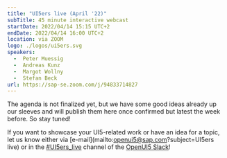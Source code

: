 ```yaml
---
title: "UI5ers live (April '22)"
subTitle: 45 minute interactive webcast
startDate: 2022/04/14 15:15 UTC+2
endDate: 2022/04/14 16:00 UTC+2
location: via ZOOM
logo: ./logos/ui5ers.svg
speakers:
  -  Peter Muessig
  -  Andreas Kunz
  -  Margot Wollny
  -  Stefan Beck
url: https://sap-se.zoom.com/j/94833714827
---
```

The agenda is not finalized yet, but we have some good ideas already up our sleeves and will publish them here once confirmed but latest the week before. So stay tuned!

If you want to showcase your UI5-related work or have an idea for a topic, let us know either via [e-mail](mailto:openui5@sap.com?subject=UI5ers live) or in the 
[#UI5ers_live](https://openui5.slack.com/archives/C01CP60AAN7) channel of the [OpenUI5 Slack](https://ui5-slack-invite.cfapps.eu10.hana.ondemand.com/)!

